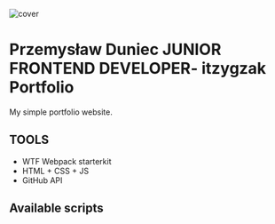 ![cover](https://itzygzak.github.io/og-wtf.png)

# Przemysław Duniec JUNIOR FRONTEND DEVELOPER- itzygzak Portfolio

My simple portfolio website.

## TOOLS

- WTF Webpack starterkit
- HTML + CSS + JS
- GitHub API

## Available scripts

